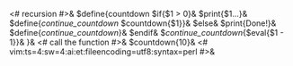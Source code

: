 <# recursion #>&
$define{countdown
$if{$1 > 0}&
$print{$1...}&
$define{_continue_countdown_ $countdown{$1}}&
$else&
$print{Done!}&
$define{_continue_countdown_}&
$endif&
$_continue_countdown_{$eval{$1 - 1}}&
}&
<# call the function #>&
$countdown{10}&
<#
vim:ts=4:sw=4:ai:et:fileencoding=utf8:syntax=perl
#>&
